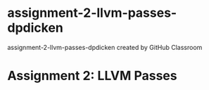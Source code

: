 # assignment-2-llvm-passes-dpdicken
assignment-2-llvm-passes-dpdicken created by GitHub Classroom

<h1> Assignment 2: LLVM Passes </h2>
